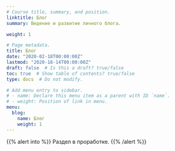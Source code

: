 ```yaml
---
# Course title, summary, and position.
linktitle: Блог
summary: Ведение и развитие личного блога.

weight: 1

# Page metadata.
title: Блог
date: "2020-02-18T00:00:00Z"
lastmod: "2020-18-14T00:00:00Z"
draft: false  # Is this a draft? true/false
toc: true  # Show table of contents? true/false
type: docs  # Do not modify.

# Add menu entry to sidebar.
# - name: Declare this menu item as a parent with ID `name`.
# - weight: Position of link in menu.
menu:
  blog:
    name: Блог
    weight: 1
---
```


{{% alert into %}}
Раздел в проработке.
{{% /alert %}}